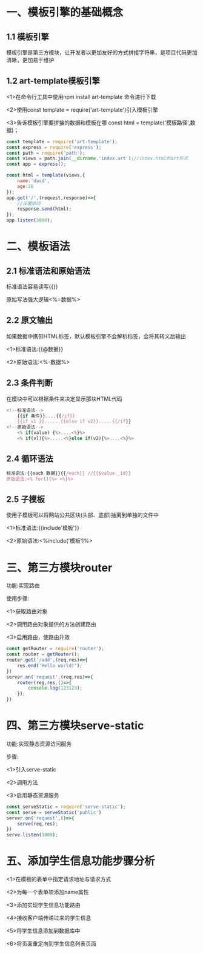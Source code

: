 # 一、模板引擎的基础概念

## 1.1 模板引擎

模板引擎是第三方模块，让开发者以更加友好的方式拼接字符串，是项目代码更加清晰，更加易于维护

## 1.2 art-template模板引擎

<1>在命令行工具中使用npm install art-template 命令进行下载

<2>使用const template = require('art-template')引入模板引擎

<3>告诉模板引擎要拼接的数据和模板在哪 const html = template('模板路径',数据)；

```js
const template = require('art-template');
const express = require('express');
const path = require('path');
const views = path.join(__dirname,'index.art');//index.html的art形式
const app = express();

const html = template(views,{
    name:'dasd',
    age:20
});
app.get('/',(request,response)=>{
    //设置响应
    response.send(html);
});
app.listen(3000);
```



# 二、模板语法

## 2.1  标准语法和原始语法

标准语法容易读写{{}}

原始写法强大逻辑<%=数据%>

## 2.2 原文输出

如果数据中携带HTML标签，默认模板引擎不会解析标签，会将其转义后输出

<1>标准语法:{{@数据}}

<2>原始语法:<%-数据%>

## 2.3 条件判断

在模块中可以根据条件来决定显示那块HTML代码

```js
<!--标准语法-->
    {{if 条件}}....{{/if}}
    {{if v1 }}......{{else if v2}}.....{{/if}}
<!--原始语法-->
   	<% if(value) {%>....<%}%>
    <% if(vl){%>.....<%}else if(v2){%>....<%}%>
```

## 2.4 循环语法

```js
标准语法:{{each 数据}}{{/each}} //{{$value._id}}
原始语法:<% for(){%> <%}%>
```

## 2.5 子模板

使用子模板可以将网站公共区块(头部、底部)抽离到单独的文件中

<1>标准语法:{{include'模板'}}

<2>原始语法:<%include('模板')%>

# 三、第三方模块router

功能:实现路由

使用步骤:

<1>获取路由对象

<2>调用路由对象提供的方法创建路由

<3>启用路由，使路由升效

```js
const getRouter = require('router');
const router = getRouter();
router.get('/add',(req,res)=>{
    res.end('Hello world!');
})
server.on('request',(req,res)=>{
    router(req,res,()=>{
        console.log(123123);
    });
})
```

# 四、第三方模块serve-static

功能:实现静态资源访问服务

步骤:

<1>引入serve-static

<2>调用方法

<3>启用静态资源服务

```js
const serveStatic = require('serve-static');
const serve = serveStatic('public')
server.on('request',()=>{
    serve(req,res);
})
serve.listen(3000);
```

# 五、添加学生信息功能步骤分析

<1>在模板的表单中指定请求地址与请求方式

<2>为每一个表单项添加name属性

<3>添加实现学生信息功能路由

<4>接收客户端传递过来的学生信息

<5>将学生信息添加到数据库中

<6>将页面重定向到学生信息列表页面
